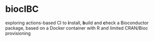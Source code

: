 # biocIBC
exploring actions-based CI to **i**nstall, **b**uild and **c**heck a Bioconductor package, based on a Docker container with R and limited
CRAN/Bioc provisioning
